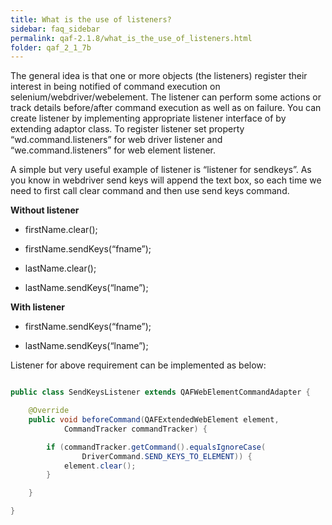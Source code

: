 ```yaml
---
title: What is the use of listeners?
sidebar: faq_sidebar
permalink: qaf-2.1.8/what_is_the_use_of_listeners.html
folder: qaf_2_1_7b
---
```


The general idea is that one or more objects (the listeners) register their interest in being notified of command execution on selenium/webdriver/webelement. The listener can perform some actions or track details before/after command execution as well as on failure. You can create listener by implementing appropriate listener interface of by extending adaptor class. To register listener set property “wd.command.listeners” for web driver listener and “we.command.listeners” for web element listener.

A simple but very useful example of listener is “listener for sendkeys”. As you know in webdriver send keys will append the text box, so each time we need to first call clear command and then use send keys command.

**Without listener**

* firstName.clear();
	
* firstName.sendKeys(“fname”);
	
* lastName.clear();
	
* lastName.sendKeys(“lname”);

**With listener**

* firstName.sendKeys(“fname”);

* lastName.sendKeys(“lname”);

 

Listener for above requirement can be implemented as below:

 
```java

public class SendKeysListener extends QAFWebElementCommandAdapter {

    @Override
    public void beforeCommand(QAFExtendedWebElement element,
            CommandTracker commandTracker) {

        if (commandTracker.getCommand().equalsIgnoreCase(
                DriverCommand.SEND_KEYS_TO_ELEMENT)) {
            element.clear();
        }

    }

}

```
